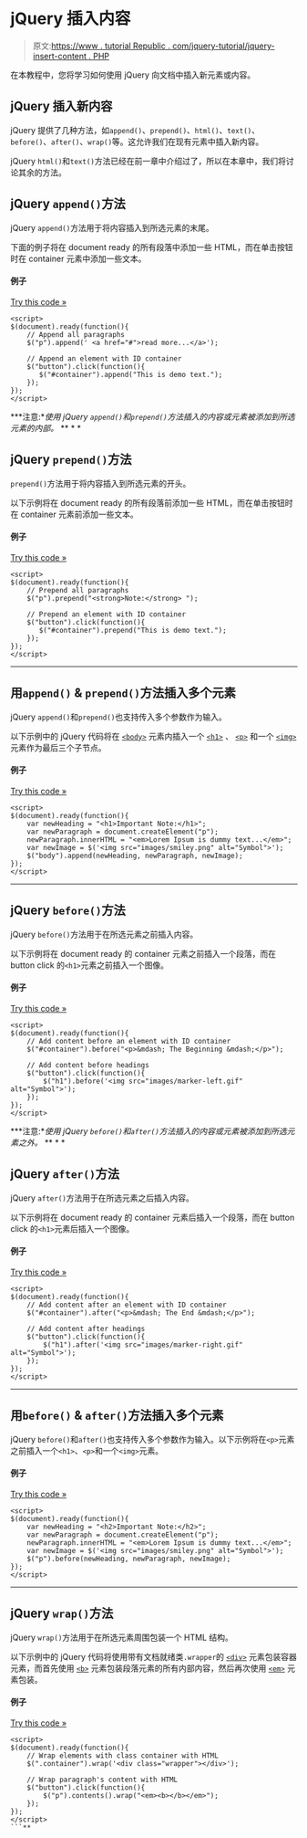 # jQuery 插入内容

> 原文:[https://www . tutorial Republic . com/jquery-tutorial/jquery-insert-content . PHP](https://www.tutorialrepublic.com/jquery-tutorial/jquery-insert-content.php)

在本教程中，您将学习如何使用 jQuery 向文档中插入新元素或内容。

## jQuery 插入新内容

jQuery 提供了几种方法，如`append()`、`prepend()`、`html()`、`text()`、`before()`、`after()`、`wrap()`等。这允许我们在现有元素中插入新内容。

jQuery `html()`和`text()`方法已经在前一章中介绍过了，所以在本章中，我们将讨论其余的方法。

## jQuery `append()`方法

jQuery `append()`方法用于将内容插入到所选元素的末尾。

下面的例子将在 document ready 的所有段落中添加一些 HTML，而在单击按钮时在 container 元素中添加一些文本。

#### 例子

[Try this code »](../codelab.php?topic=jquery&file=insert-html-at-the-end-of-an-element "Try this code using online Editor")

```
<script>
$(document).ready(function(){
    // Append all paragraphs
    $("p").append(' <a href="#">read more...</a>');

    // Append an element with ID container
    $("button").click(function(){
       $("#container").append("This is demo text.");
    });
});
</script>
```

 ***注意:**使用 jQuery `append()`和`prepend()`方法插入的内容或元素被添加到所选元素的内部。*  ** * *

## jQuery `prepend()`方法

`prepend()`方法用于将内容插入到所选元素的开头。

以下示例将在 document ready 的所有段落前添加一些 HTML，而在单击按钮时在 container 元素前添加一些文本。

#### 例子

[Try this code »](../codelab.php?topic=jquery&file=insert-html-at-the-start-of-an-element "Try this code using online Editor")

```
<script>
$(document).ready(function(){
    // Prepend all paragraphs
    $("p").prepend("<strong>Note:</strong> ");

    // Prepend an element with ID container
    $("button").click(function(){
       $("#container").prepend("This is demo text.");
    });
});
</script>
```

* * *

## 用`append()` & `prepend()`方法插入多个元素

jQuery `append()`和`prepend()`也支持传入多个参数作为输入。

以下示例中的 jQuery 代码将在 [`<body>`](../html-reference/html-body-tag.php) 元素内插入一个 [`<h1>`](../html-reference/html-headings-tag.php) 、 [`<p>`](../html-reference/html-p-tag.php) 和一个 [`<img>`](../html-reference/html-img-tag.php) 元素作为最后三个子节点。

#### 例子

[Try this code »](../codelab.php?topic=jquery&file=append-or-prepend-multiple-elements-at-once "Try this code using online Editor")

```
<script>
$(document).ready(function(){
    var newHeading = "<h1>Important Note:</h1>";
    var newParagraph = document.createElement("p");
    newParagraph.innerHTML = "<em>Lorem Ipsum is dummy text...</em>";
    var newImage = $('<img src="images/smiley.png" alt="Symbol">');
    $("body").append(newHeading, newParagraph, newImage);
});
</script>
```

* * *

## jQuery `before()`方法

jQuery `before()`方法用于在所选元素之前插入内容。

以下示例将在 document ready 的 container 元素之前插入一个段落，而在 button click 的`<h1>`元素之前插入一个图像。

#### 例子

[Try this code »](../codelab.php?topic=jquery&file=insert-html-before-and-after-an-element "Try this code using online Editor")

```
<script>
$(document).ready(function(){
    // Add content before an element with ID container
    $("#container").before("<p>&mdash; The Beginning &mdash;</p>");

    // Add content before headings
    $("button").click(function(){
        $("h1").before('<img src="images/marker-left.gif" alt="Symbol">');
    });
});
</script>
```

 ***注意:**使用 jQuery `before()`和`after()`方法插入的内容或元素被添加到所选元素之外。*  ** * *

## jQuery `after()`方法

jQuery `after()`方法用于在所选元素之后插入内容。

以下示例将在 document ready 的 container 元素后插入一个段落，而在 button click 的`<h1>`元素后插入一个图像。

#### 例子

[Try this code »](../codelab.php?topic=jquery&file=insert-html-before-and-after-an-element "Try this code using online Editor")

```
<script>
$(document).ready(function(){
    // Add content after an element with ID container
    $("#container").after("<p>&mdash; The End &mdash;</p>");

    // Add content after headings
    $("button").click(function(){
        $("h1").after('<img src="images/marker-right.gif" alt="Symbol">');
    });
});
</script>
```

* * *

## 用`before()` & `after()`方法插入多个元素

jQuery `before()`和`after()`也支持传入多个参数作为输入。以下示例将在`<p>`元素之前插入一个`<h1>`、`<p>`和一个`<img>`元素。

#### 例子

[Try this code »](../codelab.php?topic=jquery&file=insert-multiple-elements-before-and-after-an-element "Try this code using online Editor")

```
<script>
$(document).ready(function(){
    var newHeading = "<h2>Important Note:</h2>";
    var newParagraph = document.createElement("p");
    newParagraph.innerHTML = "<em>Lorem Ipsum is dummy text...</em>";
    var newImage = $('<img src="images/smiley.png" alt="Symbol">');
    $("p").before(newHeading, newParagraph, newImage);
});
</script>
```

* * *

## jQuery `wrap()`方法

jQuery `wrap()`方法用于在所选元素周围包装一个 HTML 结构。

以下示例中的 jQuery 代码将使用带有文档就绪类`.wrapper`的 [`<div>`](../html-reference/html-div-tag.php) 元素包装容器元素，而首先使用 [`<b>`](../html-reference/html-b-tag.php) 元素包装段落元素的所有内部内容，然后再次使用 [`<em>`](../html-reference/html-em-tag.php) 元素包装。

#### 例子

[Try this code »](../codelab.php?topic=jquery&file=wrap-html-around-an-element "Try this code using online Editor")

```
<script>
$(document).ready(function(){
    // Wrap elements with class container with HTML
    $(".container").wrap('<div class="wrapper"></div>');

    // Wrap paragraph's content with HTML
    $("button").click(function(){
        $("p").contents().wrap("<em><b></b></em>");
    });
});
</script>
```**
